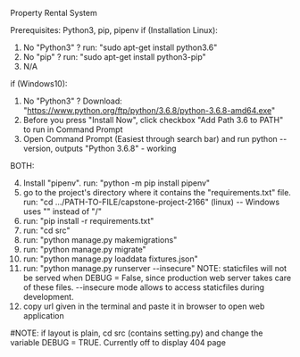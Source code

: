 Property Rental System

Prerequisites: Python3, pip, pipenv
if (Installation Linux):
1. No "Python3" ? run: "sudo apt-get install python3.6"
2. No "pip" ? run: "sudo apt-get install python3-pip"
3. N/A

if (Windows10):
1. No "Python3" ? Download: "https://www.python.org/ftp/python/3.6.8/python-3.6.8-amd64.exe"
2. Before you press "Install Now", click checkbox "Add Path 3.6 to PATH" to run in Command Prompt
3. Open Command Prompt (Easiest through search bar) and run python --version, outputs "Python 3.6.8" - working

BOTH:

4. Install "pipenv". run: "python -m pip install pipenv"
5. go to the project's directory where it contains the "requirements.txt" file. run: "cd .../PATH-TO-FILE/capstone-project-2166" (linux) -- Windows uses "\" instead of "/"
6. run: "pip install -r requirements.txt"
7. run: "cd src"
8. run: "python manage.py makemigrations"
9. run: "python manage.py migrate"
10. run: "python manage.py loaddata fixtures.json"
11. run: "python manage.py runserver --insecure" NOTE: staticfiles will not be served when DEBUG = False, since production web server takes care of these files. --insecure mode allows to access staticfiles during development. 
12. copy url given in the terminal and paste it in browser to open web application

#NOTE: if layout is plain, cd src (contains setting.py) and change the variable DEBUG = TRUE. Currently off to display 404 page
